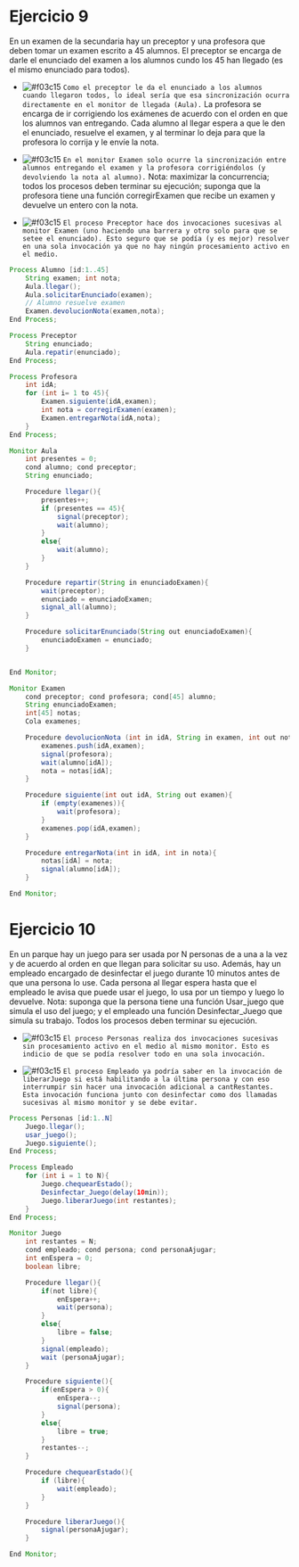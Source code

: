 # Ejercicio 9
En un examen de la secundaria hay un preceptor y una profesora que deben tomar un examen 
escrito a 45 alumnos. El preceptor se encarga de darle el enunciado del examen a los alumnos 
cundo los 45 han llegado (es el mismo enunciado para todos). 
- ![#f03c15](https://placehold.co/15x15/f03c15/f03c15.png) `Como el preceptor le da el enunciado a los alumnos cuando llegaron todos, lo ideal sería que esa sincronización ocurra directamente en el monitor de llegada (Aula).`
La profesora se encarga de ir corrigiendo los exámenes de acuerdo con el orden en que los alumnos van entregando. Cada  alumno al llegar espera a que le den el enunciado, resuelve el examen, y al terminar lo deja para que la profesora lo corrija y le envíe la nota.
- ![#f03c15](https://placehold.co/15x15/f03c15/f03c15.png) `En el monitor Examen solo ocurre la sincronización entre alumnos entregando el examen y la profesora corrigiéndolos (y devolviendo la nota al alumno).`
Nota: maximizar la concurrencia; todos los procesos deben terminar su ejecución; suponga que la profesora tiene una función corregirExamen que recibe un examen y devuelve un entero con la nota. 


- ![#f03c15](https://placehold.co/15x15/f03c15/f03c15.png) `El proceso Preceptor hace dos invocaciones sucesivas al monitor Examen (uno haciendo una barrera y otro solo para que se setee el enunciado). Esto seguro que se podía (y es mejor) resolver en una sola invocación ya que no hay ningún procesamiento activo en el medio.`
```java
Process Alumno [id:1..45]
    String examen; int nota;
    Aula.llegar();
    Aula.solicitarEnunciado(examen);
    // Alumno resuelve examen
    Examen.devolucionNota(examen,nota);
End Process;

Process Preceptor
    String enunciado;
    Aula.repatir(enunciado);
End Process;

Process Profesora
    int idA;
    for (int i= 1 to 45){
        Examen.siguiente(idA,examen);
        int nota = corregirExamen(examen);
        Examen.entregarNota(idA,nota);
    }
End Process;

Monitor Aula
    int presentes = 0;
    cond alumno; cond preceptor;
    String enunciado;

    Procedure llegar(){
        presentes++;
        if (presentes == 45){
            signal(preceptor);
            wait(alumno);
        }
        else{
            wait(alumno);
        }
    }

    Procedure repartir(String in enunciadoExamen){
        wait(preceptor);
        enunciado = enunciadoExamen;
        signal_all(alumno);
    }

    Procedure solicitarEnunciado(String out enunciadoExamen){
        enunciadoExamen = enunciado;
    }


End Monitor;

Monitor Examen
    cond preceptor; cond profesora; cond[45] alumno;
    String enunciadoExamen;
    int[45] notas;
    Cola examenes;

    Procedure devolucionNota (int in idA, String in examen, int out nota){
        examenes.push(idA,examen);
        signal(profesora);
        wait(alumno[idA]);
        nota = notas[idA];
    }

    Procedure siguiente(int out idA, String out examen){
        if (empty(examenes)){
            wait(profesora);
        }
        examenes.pop(idA,examen);
    }

    Procedure entregarNota(int in idA, int in nota){
        notas[idA] = nota;
        signal(alumno[idA]);
    }

End Monitor;
```

# Ejercicio 10
En un parque hay un juego para ser usada por N personas de a una a la vez y de acuerdo al 
orden en que llegan para solicitar su uso. Además, hay un empleado encargado de desinfectar el 
juego durante 10 minutos antes de que una persona lo use. Cada persona al llegar espera hasta 
que el empleado le avisa que puede usar el juego, lo usa por un tiempo y luego lo devuelve. 
Nota: suponga que la persona tiene una función Usar_juego que simula el uso del juego; y el 
empleado una función Desinfectar_Juego que simula su trabajo. Todos los procesos deben 
terminar su ejecución.

- ![#f03c15](https://placehold.co/15x15/f03c15/f03c15.png) `El proceso Personas realiza dos invocaciones sucesivas sin procesamiento activo en el medio al mismo monitor. Esto es indicio de que se podía resolver todo en una sola invocación.`

- ![#f03c15](https://placehold.co/15x15/f03c15/f03c15.png) `El proceso Empleado ya podría saber en la invocación de liberarJuego si está habilitando a la última persona y con eso interrumpir sin hacer una invocación adicional a cantRestantes. Esta invocación funciona junto con desinfectar como dos llamadas sucesivas al mismo monitor y se debe evitar.`
```java
Process Personas [id:1..N]
    Juego.llegar();
    usar_juego();
    Juego.siguiente();
End Process;

Process Empleado
    for (int i = 1 to N){
        Juego.chequearEstado();
        Desinfectar_Juego(delay(10min));
        Juego.liberarJuego(int restantes);
    }
End Process;

Monitor Juego
    int restantes = N;
    cond empleado; cond persona; cond personaAjugar;
    int enEspera = 0;
    boolean libre;

    Procedure llegar(){
        if(not libre){
            enEspera++;
            wait(persona);
        }
        else{
            libre = false;
        }
        signal(empleado);
        wait (personaAjugar);
    }

    Procedure siguiente(){
        if(enEspera > 0){
            enEspera--;
            signal(persona);
        }
        else{
            libre = true;
        }
        restantes--;
    }

    Procedure chequearEstado(){
        if (libre){
            wait(empleado);
        }
    }

    Procedure liberarJuego(){
        signal(personaAjugar);
    }

End Monitor;
```